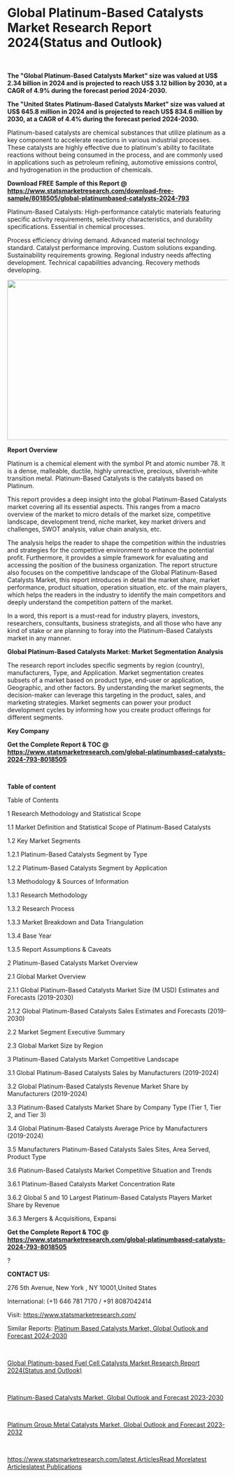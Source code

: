 <h1>Global Platinum-Based Catalysts Market Research Report 2024(Status and Outlook)</h1><br/><p><strong>The "Global Platinum-Based Catalysts Market" size was valued at US$ 2.34 billion in 2024 and is projected to reach US$ 3.12 billion by 2030, at a <strong>CAGR</strong> of 4.9% during the forecast period 2024-2030.</strong></p>
 
 
 
 <p><strong>The "United States Platinum-Based Catalysts Market" size was valued at US$ 645.8 million in 2024 and is projected to reach US$ 834.6 million by 2030, at a <strong>CAGR</strong> of 4.4% during the forecast period 2024-2030.</strong></p>
 
 
 
 <p>Platinum-based catalysts are chemical substances that utilize platinum as a key component to accelerate reactions in various industrial processes. These catalysts are highly effective due to platinum&#39;s ability to facilitate reactions without being consumed in the process, and are commonly used in applications such as petroleum refining, automotive emissions control, and hydrogenation in the production of chemicals.</p>
 
 
 
 <p><strong>Download FREE Sample of this Report @ <a href="https://www.statsmarketresearch.com/download-free-sample/8018505/global-platinumbased-catalysts-2024-793">https://www.statsmarketresearch.com/download-free-sample/8018505/global-platinumbased-catalysts-2024-793</a></strong></p>
 
 
 
 <p>Platinum-Based Catalysts: High-performance catalytic materials featuring specific activity requirements, selectivity characteristics, and durability specifications. Essential in chemical processes.</p>
 
 
 
 <p>Process efficiency driving demand. Advanced material technology standard. Catalyst performance improving. Custom solutions expanding. Sustainability requirements growing. Regional industry needs affecting development. Technical capabilities advancing. Recovery methods developing.</p>
 
 
 
 <p><img alt="" src="https://www.24marketreports.com/assets/report-images/PlatinumBasedCatalystsMarket.png" style="height:366px; width:731px" /></p>
 
 
 
 <p><strong>Report Overview</strong></p>
 
 
 
 <p>Platinum is a chemical element with the symbol Pt and atomic number 78. It is a dense, malleable, ductile, highly unreactive, precious, silverish-white transition metal. Platinum-Based Catalysts is the catalysts based on Platinum.</p>
 
 
 
 <p>This report provides a deep insight into the global Platinum-Based Catalysts market covering all its essential aspects. This ranges from a macro overview of the market to micro details of the market size, competitive landscape, development trend, niche market, key market drivers and challenges, SWOT analysis, value chain analysis, etc.</p>
 
 
 
 <p>The analysis helps the reader to shape the competition within the industries and strategies for the competitive environment to enhance the potential profit. Furthermore, it provides a simple framework for evaluating and accessing the position of the business organization. The report structure also focuses on the competitive landscape of the Global Platinum-Based Catalysts Market, this report introduces in detail the market share, market performance, product situation, operation situation, etc. of the main players, which helps the readers in the industry to identify the main competitors and deeply understand the competition pattern of the market.</p>
 
 
 
 <p>In a word, this report is a must-read for industry players, investors, researchers, consultants, business strategists, and all those who have any kind of stake or are planning to foray into the Platinum-Based Catalysts market in any manner.</p>
 
 
 
 <p><strong>Global Platinum-Based Catalysts Market: Market Segmentation Analysis</strong></p>
 
 
 
 <p>The research report includes specific segments by region (country), manufacturers, Type, and Application. Market segmentation creates subsets of a market based on product type, end-user or application, Geographic, and other factors. By understanding the market segments, the decision-maker can leverage this targeting in the product, sales, and marketing strategies. Market segments can power your product development cycles by informing how you create product offerings for different segments.</p>
 
 
 
 <p><strong>Key Company</strong></p>
 
 
 
 <div><b>Get the Complete Report & TOC @ <a href="https://www.statsmarketresearch.com/global-platinumbased-catalysts-2024-793-8018505">https://www.statsmarketresearch.com/global-platinumbased-catalysts-2024-793-8018505</a></b></div>
 
 
 
 <p><br />
 
 <b>Table of content</b></p>
 
 
 
 <p>Table of Contents<br />
 
 1 Research Methodology and Statistical Scope<br />
 
 1.1 Market Definition and Statistical Scope of Platinum-Based Catalysts<br />
 
 1.2 Key Market Segments<br />
 
 1.2.1 Platinum-Based Catalysts Segment by Type<br />
 
 1.2.2 Platinum-Based Catalysts Segment by Application<br />
 
 1.3 Methodology & Sources of Information<br />
 
 1.3.1 Research Methodology<br />
 
 1.3.2 Research Process<br />
 
 1.3.3 Market Breakdown and Data Triangulation<br />
 
 1.3.4 Base Year<br />
 
 1.3.5 Report Assumptions & Caveats<br />
 
 2 Platinum-Based Catalysts Market Overview<br />
 
 2.1 Global Market Overview<br />
 
 2.1.1 Global Platinum-Based Catalysts Market Size (M USD) Estimates and Forecasts (2019-2030)<br />
 
 2.1.2 Global Platinum-Based Catalysts Sales Estimates and Forecasts (2019-2030)<br />
 
 2.2 Market Segment Executive Summary<br />
 
 2.3 Global Market Size by Region<br />
 
 3 Platinum-Based Catalysts Market Competitive Landscape<br />
 
 3.1 Global Platinum-Based Catalysts Sales by Manufacturers (2019-2024)<br />
 
 3.2 Global Platinum-Based Catalysts Revenue Market Share by Manufacturers (2019-2024)<br />
 
 3.3 Platinum-Based Catalysts Market Share by Company Type (Tier 1, Tier 2, and Tier 3)<br />
 
 3.4 Global Platinum-Based Catalysts Average Price by Manufacturers (2019-2024)<br />
 
 3.5 Manufacturers Platinum-Based Catalysts Sales Sites, Area Served, Product Type<br />
 
 3.6 Platinum-Based Catalysts Market Competitive Situation and Trends<br />
 
 3.6.1 Platinum-Based Catalysts Market Concentration Rate<br />
 
 3.6.2 Global 5 and 10 Largest Platinum-Based Catalysts Players Market Share by Revenue<br />
 
 3.6.3 Mergers & Acquisitions, Expansi</p>
 
 
 
 <div><b>Get the Complete Report & TOC @ <a href="https://www.statsmarketresearch.com/global-platinumbased-catalysts-2024-793-8018505">https://www.statsmarketresearch.com/global-platinumbased-catalysts-2024-793-8018505</a></b></div>
 
 
 
 <p>? </p>
 
 
 
 <p><b>CONTACT US:</b><br />
 
 276 5th Avenue, New York , NY 10001,United States<br />
 
 International: (+1) 646 781 7170 / +91 8087042414<br />
 
 Visit: <a href="https://www.statsmarketresearch.com/">https://www.statsmarketresearch.com/</a><br />
 
 Similar Reports: <a href="https://www.statsmarketresearch.com/global-platinumbased-catalysts-2024-793-8018505">Platinum Based Catalysts Market, Global Outlook and Forecast 2024-2030</a><br />
 
 <br />
 
 <a href="https://www.statsmarketresearch.com/global-platinumbased-catalysts-2024-793-8018505">Global Platinum-based Fuel Cell Catalysts Market Research Report 2024(Status and Outlook)</a><br />
 
 <br />
 
 <a href="https://www.statsmarketresearch.com/global-platinumbased-catalysts-2024-793-8018505">Platinum-Based Catalysts Market, Global Outlook and Forecast 2023-2030</a><br />
 
 <br />
 
 <a href="https://www.statsmarketresearch.com/global-platinumbased-catalysts-2024-793-8018505">Platinum Group Metal Catalysts Market, Global Outlook and Forecast 2023-2032</a><br />
 
 <br />
 
 <a href="https://gyeongbokgung.com">https://www.statsmarketresearch.com/</a><a href="https://hallyeomaritime.com">latest Articles</a><a href="https://jingwansa.com">Read More</a><a href="https://nguoiviet.jp/">latest Articles</a><a href="https://www.intelmarketresearch.com/">latest Publications</a></p>